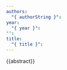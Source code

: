 ```yaml
---
authors:
  "{ authorString }": 
year:
  "{ year }": 
"": 
title:
  "{ title }":
---
```

{{abstract}}